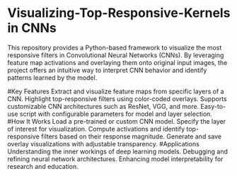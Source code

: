 # Visualizing-Top-Responsive-Kernels in CNNs

This repository provides a Python-based framework to visualize the most responsive filters in Convolutional Neural Networks (CNNs). By leveraging feature map activations and overlaying them onto original input images, the project offers an intuitive way to interpret CNN behavior and identify patterns learned by the model.

#Key Features
Extract and visualize feature maps from specific layers of a CNN.
Highlight top-responsive filters using color-coded overlays.
Supports customizable CNN architectures such as ResNet, VGG, and more.
Easy-to-use script with configurable parameters for model and layer selection.
#How It Works
Load a pre-trained or custom CNN model.
Specify the layer of interest for visualization.
Compute activations and identify top-responsive filters based on their response magnitude.
Generate and save overlay visualizations with adjustable transparency.
#Applications
Understanding the inner workings of deep learning models.
Debugging and refining neural network architectures.
Enhancing model interpretability for research and education.
